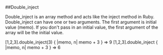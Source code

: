 ##Double_inject

Double_inject is an array method and acts like the inject method in Ruby.
Double_inject can have one or two arguments.
The first argument is initial value (memo). If you don't pass in an initial value, the first argument of the array will be the initial value.

[1,2,3].double_inject(3) { |memo, n| memo + 3 } => 9
[1,2,3].double_inject { |memo, n| memo + 3 } => 6
